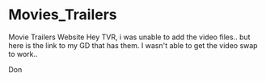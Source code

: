 # Movies_Trailers
Movie Trailers Website
Hey TVR, i was unable to add the video files.. but here is the link to my GD that has them.
I wasn't able to get the video swap to work.. 

Don
